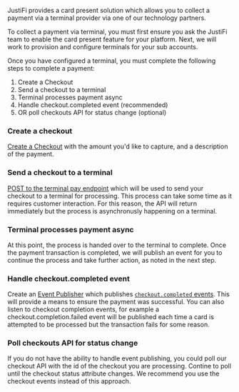 JustiFi provides a card present solution which allows you to collect a payment via a terminal provider via one of our technology partners.

To collect a payment via terminal, you must first ensure you ask the JustiFi team to enable the card present feature for your platform. Next, we will work to provision and configure terminals for your sub accounts.

Once you have configured a terminal, you must complete the following steps to complete a payment:

1. Create a Checkout
2. Send a checkout to a terminal
3. Terminal processes payment async
4. Handle checkout.completed event (recommended)
5. OR poll checkouts API for status change (optional)

### Create a checkout
[Create a Checkout](https://docs.justifi.tech/api-spec#tag/Checkouts/operation/CreateCheckout) with the amount you'd like to capture, and a description of the payment.

### Send a checkout to a terminal
[POST to the terminal pay endpoint](https://docs.justifi.tech/api-spec#tag/Terminals/operation/payTerminal) which will be used to send your checkout to a terminal for processing. This process can take some time as it requires customer interaction. For this reason, the API will return immediately but the process is asynchronusly happening on a terminal.

### Terminal processes payment async
At this point, the process is handed over to the terminal to complete. Once the payment transaction is completed, we will publish an event for you to continue the process and take further action, as noted in the next step.

### Handle checkout.completed event
Create an [Event Publisher](https://docs.justifi.tech/api-spec#tag/Events) which publishes [`checkout.completed` events](https://docs.justifi.tech/api-spec#tag/Events/operation/checkoutEvent). This will provide a means to ensure the payment was successful. You can also listen to checkout completion events, for example a checkout.completion.failed event will be published each time a card is attempted to be processed but the transaction fails for some reason.

### Poll checkouts API for status change
If you do not have the ability to handle event publishing, you could poll our checkout API with the id of the checkout you are processing. Contine to poll until the checkout status attribute changes. We recommend you use the checkout events instead of this approach.